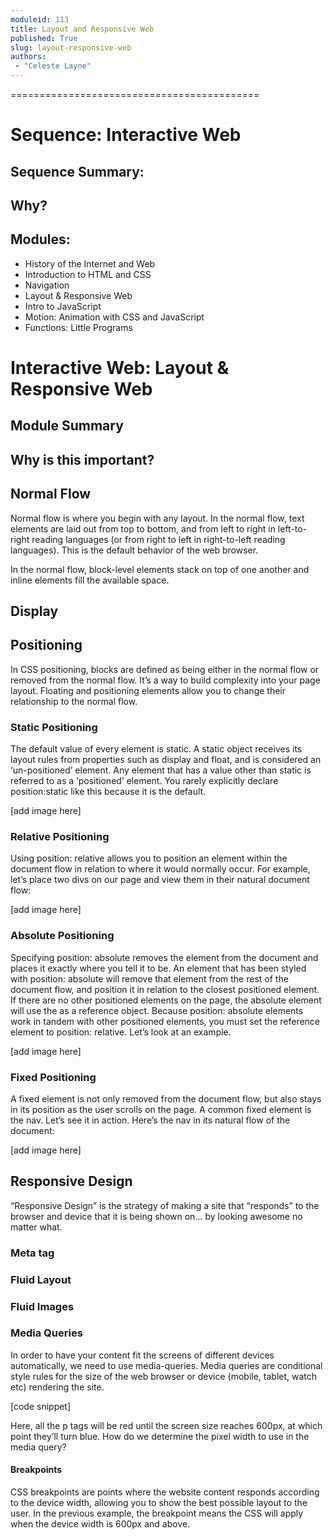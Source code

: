 ```yaml
---
moduleid: 113
title: Layout and Responsive Web
published: True
slug: layout-responsive-web
authors:
 - "Celeste Layne"
---
```


===========================================

# Sequence: Interactive Web
## Sequence Summary:
## Why?
## Modules:
* History of the Internet and Web
* Introduction to HTML and CSS
* Navigation
* Layout & Responsive Web
* Intro to JavaScript
* Motion: Animation with CSS and JavaScript
* Functions: Little Programs

# Interactive Web: Layout & Responsive Web

## Module Summary

## Why is this important?

## Normal Flow
Normal flow is where you begin with any layout. In the normal flow, text elements are laid out from top to bottom, and from left to right in left-to-right reading languages (or from right to left in right-to-left reading languages). This is the default behavior of the web browser.

In the normal flow, block-level elements stack on top of one another and inline elements fill the available space.

## Display

## Positioning
In CSS positioning, blocks are defined as being either in the normal flow or removed from the normal flow. It’s a way to build complexity into your page layout. Floating and positioning elements allow you to change their relationship to the normal flow.

### Static Positioning
The default value of every element is static. A static object receives its layout rules from properties such as display and float, and is considered an ‘un-positioned’ element. Any element that has a value other than static is referred to as a ‘positioned’ element.
You rarely explicitly declare position:static like this because it is the default.

[add image here]

### Relative Positioning
Using position: relative allows you to position an element within the document flow in relation to where it would normally occur. For example, let’s place two divs on our page and view them in their natural document flow:

[add image here]

### Absolute Positioning
Specifying position: absolute removes the element from the document and places it exactly where you tell it to be.
An element that has been styled with position: absolute will remove that element from the rest of the document flow, and position it in relation to the closest positioned element. If there are no other positioned elements on the page, the absolute element will use the <body> as a reference object.
Because position: absolute elements work in tandem with other positioned elements, you must set the reference element to position: relative. Let’s look at an example.

[add image here]

### Fixed Positioning
A fixed element is not only removed from the document flow, but also stays in its position as the user scrolls on the page. A common fixed element is the nav. Let’s see it in action. Here’s the nav in its natural flow of the document:

[add image here]

## Responsive Design
“Responsive Design” is the strategy of making a site that “responds” to the browser and device that it is being shown on… by looking awesome no matter what.

### Meta tag

### Fluid Layout

### Fluid Images

### Media Queries
In order to have your content fit the screens of different devices automatically, we need to use media-queries. Media queries are conditional style rules for the size of the web browser or device (mobile, tablet, watch etc) rendering the site.

[code snippet]

Here, all the p tags will be red until the screen size reaches 600px, at which point they’ll turn blue. How do we determine the pixel width to use in the media query?

#### Breakpoints
CSS breakpoints are points where the website content responds according to the device width, allowing you to show the best possible layout to the user. In the previous example, the breakpoint means the CSS will apply when the device width is 600px and above.
